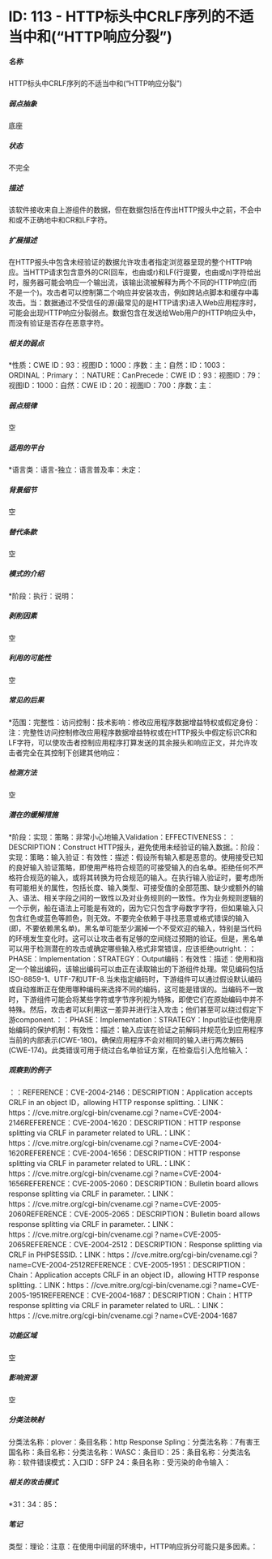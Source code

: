# ID: 113 - HTTP标头中CRLF序列的不适当中和(“HTTP响应分裂”)
<h5>名称</h5>HTTP标头中CRLF序列的不适当中和(“HTTP响应分裂”)
<h5>弱点抽象</h5>底座
<h5>状态</h5>不完全
<h5>描述</h5>该软件接收来自上游组件的数据，但在数据包括在传出HTTP报头中之前，不会中和或不正确地中和CR和LF字符。
<h5>扩展描述</h5>在HTTP报头中包含未经验证的数据允许攻击者指定浏览器呈现的整个HTTP响应。当HTTP请求包含意外的CR(回车，也由或r)和LF(行提要，也由或n)字符给出时，服务器可能会响应一个输出流，该输出流被解释为两个不同的HTTP响应(而不是一个)。攻击者可以控制第二个响应并安装攻击，例如跨站点脚本和缓存中毒攻击。当：数据通过不受信任的源(最常见的是HTTP请求)进入Web应用程序时，可能会出现HTTP响应分裂弱点。数据包含在发送给Web用户的HTTP响应头中，而没有验证是否存在恶意字符。
<h5>相关的弱点</h5>*性质：CWE ID：93：视图ID：1000：序数：主：自然：ID：1003：ORDINAL：Primary：：NATURE：CanPrecede：CWE ID：93：视图ID：79：视图ID：1000：自然：CWE ID：20：视图ID：700：序数：主：
<h5>弱点规律</h5>空
<h5>适用的平台</h5>*语言类：语言-独立：语言普及率：未定：
<h5>背景细节</h5>空
<h5>替代条款</h5>空
<h5>模式的介绍</h5>*阶段：执行：说明：
<h5>剥削因素</h5>空
<h5>利用的可能性</h5>空
<h5>常见的后果</h5>*范围：完整性：访问控制：技术影响：修改应用程序数据增益特权或假定身份：注：完整性访问控制修改应用程序数据增益特权或在HTTP报头中假定标识CR和LF字符，可以使攻击者控制应用程序打算发送的其余报头和响应正文，并允许攻击者完全在其控制下创建其他响应：
<h5>检测方法</h5>空
<h5>潜在的缓解措施</h5>*阶段：实现：策略：非常小心地输入Validation：EFFECTIVENESS：：DESCRIPTION：Construct HTTP报头，避免使用未经验证的输入数据。：阶段：实现：策略：输入验证：有效性：描述：假设所有输入都是恶意的。使用接受已知的良好输入验证策略，即使用严格符合规范的可接受输入的白名单。拒绝任何不严格符合规范的输入，或将其转换为符合规范的输入。在执行输入验证时，要考虑所有可能相关的属性，包括长度、输入类型、可接受值的全部范围、缺少或额外的输入、语法、相关字段之间的一致性以及对业务规则的一致性。作为业务规则逻辑的一个示例，船在语法上可能是有效的，因为它只包含字母数字字符，但如果输入只包含红色或蓝色等颜色，则无效。不要完全依赖于寻找恶意或格式错误的输入(即，不要依赖黑名单)。黑名单可能至少漏掉一个不受欢迎的输入，特别是当代码的环境发生变化时。这可以让攻击者有足够的空间绕过预期的验证。但是，黑名单可以用于检测潜在的攻击或确定哪些输入格式非常错误，应该拒绝outright.：：PHASE：Implementation：STRATEGY：Output编码：有效性：描述：使用和指定一个输出编码，该输出编码可以由正在读取输出的下游组件处理。常见编码包括ISO-8859-1、UTF-7和UTF-8.当未指定编码时，下游组件可以通过假设默认编码或自动推断正在使用哪种编码来选择不同的编码，这可能是错误的。当编码不一致时，下游组件可能会将某些字符或字节序列视为特殊，即使它们在原始编码中并不特殊。然后，攻击者可以利用这一差异并进行注入攻击；他们甚至可以绕过假定下游component.：：PHASE：Implementation：STRATEGY：Input验证也使用原始编码的保护机制：有效性：描述：输入应该在验证之前解码并规范化到应用程序当前的内部表示(CWE-180)。确保应用程序不会对相同的输入进行两次解码(CWE-174)。此类错误可用于绕过白名单验证方案，在检查后引入危险输入：
<h5>观察到的例子</h5>：：REFERENCE：CVE-2004-2146：DESCRIPTION：Application accepts CRLF in an object ID，allowing HTTP response splitting.：LINK：https：//cve.mitre.org/cgi-bin/cvename.cgi？name=CVE-2004-2146REFERENCE：CVE-2004-1620：DESCRIPTION：HTTP response splitting via CRLF in parameter related to URL.：LINK：https：//cve.mitre.org/cgi-bin/cvename.cgi？name=CVE-2004-1620REFERENCE：CVE-2004-1656：DESCRIPTION：HTTP response splitting via CRLF in parameter related to URL.：LINK：https：//cve.mitre.org/cgi-bin/cvename.cgi？name=CVE-2004-1656REFERENCE：CVE-2005-2060：DESCRIPTION：Bulletin board allows response splitting via CRLF in parameter.：LINK：https：//cve.mitre.org/cgi-bin/cvename.cgi？name=CVE-2005-2060REFERENCE：CVE-2005-2065：DESCRIPTION：Bulletin board allows response splitting via CRLF in parameter.：LINK：https：//cve.mitre.org/cgi-bin/cvename.cgi？name=CVE-2005-2065REFERENCE：CVE-2004-2512：DESCRIPTION：Response splitting via CRLF in PHPSESSID.：LINK：https：//cve.mitre.org/cgi-bin/cvename.cgi？name=CVE-2004-2512REFERENCE：CVE-2005-1951：DESCRIPTION：Chain：Application accepts CRLF in an object ID，allowing HTTP response splitting.：LINK：https：//cve.mitre.org/cgi-bin/cvename.cgi？name=CVE-2005-1951REFERENCE：CVE-2004-1687：DESCRIPTION：Chain：HTTP response splitting via CRLF in parameter related to URL.：LINK：https：//cve.mitre.org/cgi-bin/cvename.cgi？name=CVE-2004-1687
<h5>功能区域</h5>空
<h5>影响资源</h5>空
<h5>分类法映射</h5>分类法名称：plover：条目名称：http Response Spling：分类法名称：7有害王国名称：条目名称：分类法名称：WASC：条目ID：25：条目名称：分类法名称：软件错误模式：入口ID：SFP 24：条目名称：受污染的命令输入：
<h5>相关的攻击模式</h5>*31：34：85：
<h5>笔记</h5>类型：理论：注意：在使用中间层的环境中，HTTP响应拆分可能只是多因素。：

